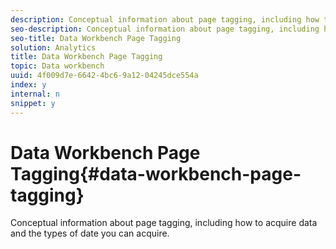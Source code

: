 ```yaml
---
description: Conceptual information about page tagging, including how to acquire data and the types of date you can acquire.
seo-description: Conceptual information about page tagging, including how to acquire data and the types of date you can acquire.
seo-title: Data Workbench Page Tagging
solution: Analytics
title: Data Workbench Page Tagging
topic: Data workbench
uuid: 4f009d7e-6642-4bc6-9a12-04245dce554a
index: y
internal: n
snippet: y
---
```


# Data Workbench Page Tagging{#data-workbench-page-tagging}

Conceptual information about page tagging, including how to acquire data and the types of date you can acquire.

